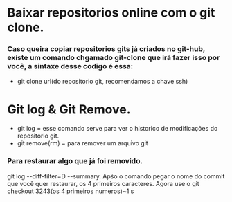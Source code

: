 # Baixar repositorios online com o git clone.

### Caso queira copiar repositorios gits já criados no git-hub, existe um comando chgamado git-clone que irá fazer isso por você, a sintaxe desse codigo é essa:
- git clone url(do repositorio git, recomendamos a chave ssh)

# Git log & Git Remove.
 - git log = esse comando serve para ver o historico de modificações do repositorio git.
 - git remove(rm) = para remover um arquivo git 
 ### Para restaurar algo que já foi removido.
 git log --diff-filter=D --summary.
 Apśo o comando pegar o nome do commit que você quer restaurar, os 4 primeiros caracteres.
 Agora use o git checkout 3243(os 4 primeiros numeros)~1
 s